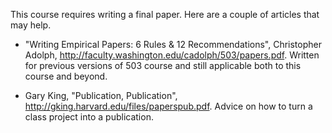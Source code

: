 <!--
.. title: Writing a paper for this course
.. slug: writing-a-paper-for-this-course
.. date: 2015-04-18 13:48:27 UTC-07:00
.. tags: writing
.. category: 
.. link: 
.. description: 
.. type: text
-->

This course requires writing a final paper. Here are a couple of articles that may help.

- "Writing Empirical Papers: 6 Rules & 12 Recommendations", Christopher Adolph, <http://faculty.washington.edu/cadolph/503/papers.pdf>. Written for previous versions of 503 course and still applicable both to this course and beyond.

- Gary King, "Publication, Publication", <http://gking.harvard.edu/files/paperspub.pdf>. Advice on how to turn a class project into a publication.
